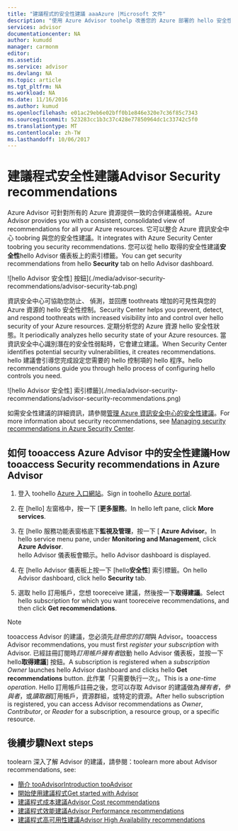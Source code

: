 ```yaml
---
title: "建議程式的安全性建議 aaaAzure |Microsoft 文件"
description: "使用 Azure Advisor toohelp 改善您的 Azure 部署的 hello 安全性。"
services: advisor
documentationcenter: NA
author: kumudd
manager: carmonm
editor: 
ms.assetid: 
ms.service: advisor
ms.devlang: NA
ms.topic: article
ms.tgt_pltfrm: NA
ms.workload: NA
ms.date: 11/16/2016
ms.author: kumud
ms.openlocfilehash: e01ac29eb6e02bff0b1e846e320e7c36f85c7343
ms.sourcegitcommit: 523283cc1b3c37c428e77850964dc1c33742c5f0
ms.translationtype: MT
ms.contentlocale: zh-TW
ms.lasthandoff: 10/06/2017
---
```

# <a name="advisor-security-recommendations"></a><span data-ttu-id="5e85f-103">建議程式安全性建議</span><span class="sxs-lookup"><span data-stu-id="5e85f-103">Advisor Security recommendations</span></span>

<span data-ttu-id="5e85f-104">Azure Advisor 可針對所有的 Azure 資源提供一致的合併建議檢視。</span><span class="sxs-lookup"><span data-stu-id="5e85f-104">Azure Advisor provides you with a consistent, consolidated view of recommendations for all your Azure resources.</span></span> <span data-ttu-id="5e85f-105">它可以整合 Azure 資訊安全中心 toobring 與您的安全性建議。</span><span class="sxs-lookup"><span data-stu-id="5e85f-105">It integrates with Azure Security Center toobring you security recommendations.</span></span> <span data-ttu-id="5e85f-106">您可以從 hello 取得的安全性建議**安全性**hello Advisor 儀表板上的索引標籤。</span><span class="sxs-lookup"><span data-stu-id="5e85f-106">You can get security recommendations from hello **Security** tab on hello Advisor dashboard.</span></span>

![hello Advisor 安全性] 按鈕](./media/advisor-security-recommendations/advisor-security-tab.png)

<span data-ttu-id="5e85f-108">資訊安全中心可協助您防止、 偵測，並回應 toothreats 增加的可見性與您的 Azure 資源的 hello 安全性控制。</span><span class="sxs-lookup"><span data-stu-id="5e85f-108">Security Center helps you prevent, detect, and respond toothreats with increased visibility into and control over hello security of your Azure resources.</span></span> <span data-ttu-id="5e85f-109">定期分析您的 Azure 資源 hello 安全性狀態。</span><span class="sxs-lookup"><span data-stu-id="5e85f-109">It periodically analyzes hello security state of your Azure resources.</span></span> <span data-ttu-id="5e85f-110">當資訊安全中心識別潛在的安全性弱點時，它會建立建議。</span><span class="sxs-lookup"><span data-stu-id="5e85f-110">When Security Center identifies potential security vulnerabilities, it creates recommendations.</span></span> <span data-ttu-id="5e85f-111">hello 建議會引導您完成設定您需要的 hello 控制項的 hello 程序。</span><span class="sxs-lookup"><span data-stu-id="5e85f-111">hello recommendations guide you through hello process of configuring hello controls you need.</span></span> 

![hello Advisor 安全性] 索引標籤](./media/advisor-security-recommendations/advisor-security-recommendations.png)

<span data-ttu-id="5e85f-113">如需安全性建議的詳細資訊，請參閱[管理 Azure 資訊安全中心的安全性建議](https://azure.microsoft.com/en-us/documentation/articles/security-center-recommendations/)。</span><span class="sxs-lookup"><span data-stu-id="5e85f-113">For more information about security recommendations, see [Managing security recommendations in Azure Security Center](https://azure.microsoft.com/en-us/documentation/articles/security-center-recommendations/).</span></span>

## <a name="how-tooaccess-security-recommendations-in-azure-advisor"></a><span data-ttu-id="5e85f-114">如何 tooaccess Azure Advisor 中的安全性建議</span><span class="sxs-lookup"><span data-stu-id="5e85f-114">How tooaccess Security recommendations in Azure Advisor</span></span>

1. <span data-ttu-id="5e85f-115">登入 toohello [Azure 入口網站](https://portal.azure.com)。</span><span class="sxs-lookup"><span data-stu-id="5e85f-115">Sign in toohello [Azure portal](https://portal.azure.com).</span></span>

2. <span data-ttu-id="5e85f-116">在 [hello] 左窗格中，按一下 [**更多服務**。</span><span class="sxs-lookup"><span data-stu-id="5e85f-116">In hello left pane, click **More services**.</span></span>

3. <span data-ttu-id="5e85f-117">在 [hello 服務功能表窗格底下**監視及管理**，按一下 [ **Azure Advisor**。</span><span class="sxs-lookup"><span data-stu-id="5e85f-117">In hello service menu pane, under **Monitoring and Management**, click **Azure Advisor**.</span></span>  
 <span data-ttu-id="5e85f-118">hello Advisor 儀表板會顯示。</span><span class="sxs-lookup"><span data-stu-id="5e85f-118">hello Advisor dashboard is displayed.</span></span>

4. <span data-ttu-id="5e85f-119">在 [hello Advisor 儀表板上按一下 [hello**安全性**] 索引標籤。</span><span class="sxs-lookup"><span data-stu-id="5e85f-119">On hello Advisor dashboard, click hello **Security** tab.</span></span>

5. <span data-ttu-id="5e85f-120">選取 hello 訂用帳戶，您想 tooreceive 建議，然後按一下**取得建議**。</span><span class="sxs-lookup"><span data-stu-id="5e85f-120">Select hello subscription for which you want tooreceive recommendations, and then click **Get recommendations**.</span></span>

> [!NOTE]
> <span data-ttu-id="5e85f-121">tooaccess Advisor 的建議，您必須先*註冊您的訂閱*與 Advisor。</span><span class="sxs-lookup"><span data-stu-id="5e85f-121">tooaccess Advisor recommendations, you must first *register your subscription* with Advisor.</span></span> <span data-ttu-id="5e85f-122">已經註冊訂閱時*訂用帳戶擁有者*啟動 hello Advisor 儀表板，並按一下 hello**取得建議**] 按鈕。</span><span class="sxs-lookup"><span data-stu-id="5e85f-122">A subscription is registered when a *subscription Owner* launches hello Advisor dashboard and clicks hello **Get recommendations** button.</span></span> <span data-ttu-id="5e85f-123">此作業「只需要執行一次」。</span><span class="sxs-lookup"><span data-stu-id="5e85f-123">This is a *one-time operation*.</span></span> <span data-ttu-id="5e85f-124">Hello 訂用帳戶註冊之後，您可以存取 Advisor 的建議做為*擁有者*，*參與者*，或*讀取器*訂用帳戶，資源群組，或特定的資源。</span><span class="sxs-lookup"><span data-stu-id="5e85f-124">After hello subscription is registered, you can access Advisor recommendations as *Owner*, *Contributor*, or *Reader* for a subscription, a resource group, or a specific resource.</span></span>

## <a name="next-steps"></a><span data-ttu-id="5e85f-125">後續步驟</span><span class="sxs-lookup"><span data-stu-id="5e85f-125">Next steps</span></span>

<span data-ttu-id="5e85f-126">toolearn 深入了解 Advisor 的建議，請參閱：</span><span class="sxs-lookup"><span data-stu-id="5e85f-126">toolearn more about Advisor recommendations, see:</span></span>
* [<span data-ttu-id="5e85f-127">簡介 tooAdvisor</span><span class="sxs-lookup"><span data-stu-id="5e85f-127">Introduction tooAdvisor</span></span>](advisor-overview.md)
* [<span data-ttu-id="5e85f-128">開始使用建議程式</span><span class="sxs-lookup"><span data-stu-id="5e85f-128">Get started with Advisor</span></span>](advisor-get-started.md)
* [<span data-ttu-id="5e85f-129">建議程式成本建議</span><span class="sxs-lookup"><span data-stu-id="5e85f-129">Advisor Cost recommendations</span></span>](advisor-performance-recommendations.md)
* [<span data-ttu-id="5e85f-130">建議程式效能建議</span><span class="sxs-lookup"><span data-stu-id="5e85f-130">Advisor Performance recommendations</span></span>](advisor-performance-recommendations.md)
* [<span data-ttu-id="5e85f-131">建議程式高可用性建議</span><span class="sxs-lookup"><span data-stu-id="5e85f-131">Advisor High Availability recommendations</span></span>](advisor-high-availability-recommendations.md)


 
